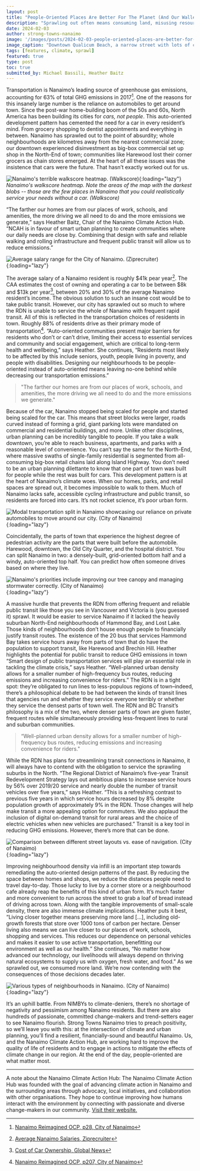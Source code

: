 ```yaml
---
layout: post
title: "People-Oriented Places Are Better For The Planet (And Our Wallet)"
description: "Sprawling out often means consuming land, misusing resources, and forcing residents into private cars. Building denser cities with people in mind can contribute to a reduction in greenhouse emissions while also improving the lives of residents."
date: 2024-02-03
author: strong-towns-nanaimo
image: '/images/posts/2024-02-03-people-oriented-places-are-better-for-the-planet-and-our-wallet/header.jpg'
image_caption: "Downtown Qualicum Beach, a narrow street with lots of commercial and mixed use buildings pushed right up to the street. The town of Qualicum Beach is more walkable than most municipalities of its size in British Columbia. (Strong Towns Nanaimo)"
tags: [features, climate, sprawl]
featured: true
type: post
toc: true
submitted_by: Michael Bassili, Heather Baitz
---
```


Transportation is Nanaimo’s leading source of greenhouse gas emissions, accounting for 63% of total GHG emissions in 2017[^1]. One of the reasons for this insanely large number is the reliance on automobiles to get around town. Since the post-war home-building boom of the 50s and 60s, North America has been building its cities for _cars, not people_. This auto-oriented development pattern has cemented the need for a car in every resident’s mind. From grocery shopping to dentist appointments and everything in between. Nanaimo has sprawled out to the point of absurdity; whole neighbourhoods are kilometres away from the nearest commercial zone; our downtown experienced disinvestment as big-box commercial set up shop in the North-End of town; communities like Harewood lost their corner grocers as chain stores emerged. At the heart of all these issues was the insistence that cars were the future. That hasn’t exactly worked out for us.

![Nanaimo's terrible walkscore heatmap. (Walkscore)]({{site.baseurl}}/images/posts/2024-02-03-people-oriented-places-are-better-for-the-planet-and-our-wallet/walk-score-heatmap.png){:loading="lazy"}
*Nanaimo's walkscore heatmap. Note the areas of the map with the darkest blobs -- those are the few places in Nanaimo that you could realistically service your needs without a car. (Walkscore)*

“The farther our homes are from our places of work, schools, and amenities, the more driving we all need to do and the more emissions we generate,” says Heather Baitz, Chair of the Nanaimo Climate Action Hub. “NCAH is in favour of smart urban planning to create communities where our daily needs are close by. Combining that design with safe and reliable walking and rolling infrastructure and frequent public transit will allow us to reduce emissions.”

![Average salary range for the City of Nanaimo. (Ziprecruiter)]({{site.baseurl}}/images/posts/2024-02-03-people-oriented-places-are-better-for-the-planet-and-our-wallet/nanaimo-average-salaries.png){:loading="lazy"}

The average salary of a Nanaimo resident is roughly $41k pear year[^2]. The CAA estimates the cost of owning and operating a car to be between $8k and $13k per year[^3], between 20% and 30% of the average Nanaimo resident’s income. The obvious solution to such an insane cost would be to take public transit. However, our city has sprawled out so much to where the RDN is unable to service the whole of Nanaimo with frequent rapid transit. All of this is reflected in the transportation choices of residents in town. Roughly 88% of residents drive as their primary mode of transportation[^4]. “Auto-oriented communities present major barriers for residents who don’t or can’t drive, limiting their access to essential services and community and social engagement, which are critical to long-term health and wellbeing,” says Heather. She continues, “Residents most likely to be affected by this include seniors, youth, people living in poverty, and people with disabilities. Designing our neighbourhoods to be people-oriented instead of auto-oriented means leaving no-one behind while decreasing our transportation emissions.”

> "The farther our homes are from our places of work, schools, and amenities, the more driving we all need to do and the more emissions we generate."

Because of the car, Nanaimo stopped being scaled for people and started being scaled for the car. This means that street blocks were larger, roads curved instead of forming a grid, giant parking lots were mandated on commercial and residential buildings, and more. Unlike other disciplines, urban planning can be incredibly tangible to people. If you take a walk downtown, you’re able to reach business, apartments, and parks with a reasonable level of convenience. You can’t say the same for the North-End, where massive swaths of single-family residential is segmented from all-consuming big-box retail chains laid along Island Highway. You don’t need to be an urban planning dilettante to know that one part of town was built for people while the rest was built for cars. This development pattern is at the heart of Nanaimo’s climate woes. When our homes, parks, and retail spaces are spread out, it becomes impossible to walk to them. Much of Nanaimo lacks safe, accessible cycling infrastructure and public transit, so residents are forced into cars. It’s not rocket science, it’s poor urban form. 

![Modal transportation split in Nanaimo showcasing our reliance on private automobiles to move around our city. (City of Nanaimo)]({{site.baseurl}}/images/posts/2024-02-03-people-oriented-places-are-better-for-the-planet-and-our-wallet/target-transportation-modal-split.png){:loading="lazy"}

Coincidentally, the parts of town that experience the highest degree of pedestrian activity are the parts that were built before the automobile. Harewood, downtown, the Old City Quarter, and the hospital district. You can split Nanaimo in two: a densely-built, grid-oriented bottom half and a windy, auto-oriented top half. You can predict how often someone drives based on where they live. 

![Nanaimo's priorities include improving our tree canopy and managing stormwater correctly. (City of Nanaimo)]({{site.baseurl}}/images/posts/2024-02-03-people-oriented-places-are-better-for-the-planet-and-our-wallet/green-urban-centre.png){:loading="lazy"}

A massive hurdle that prevents the RDN from offering frequent and reliable public transit like those you see in Vancouver and Victoria is (you guessed it) sprawl. It would be easier to service Nanaimo if it lacked the heavily suburban North-End neighbourhoods of Hammond Bay, and Lost Lake. Those kinds of neighbourhoods don’t house enough people to financially justify transit routes. The existence of the 20 bus that services Hammond Bay takes service hours away from parts of town that do have the population to support transit, like Harewood and Brechin Hill. Heather highlights the potential for public transit to reduce GHG emissions in town “Smart design of public transportation services will play an essential role in tackling the climate crisis,” says Heather. “Well-planned urban density allows for a smaller number of high-frequency bus routes, reducing emissions and increasing convenience for riders.” The RDN is in a tight spot: they’re obligated to run lines to less-populous regions of town–indeed, there’s a philosophical debate to be had between the kinds of transit lines that agencies run and whether they service everyone terribly or whether they service the densest parts of town well. The RDN and BC Transit’s philosophy is a mix of the two, where denser parts of town are given faster, frequent routes while simultaneously providing less-frequent lines to rural and suburban communities. 

> “Well-planned urban density allows for a smaller number of high-frequency bus routes, reducing emissions and increasing convenience for riders."

While the RDN has plans for streamlining transit connections in Nanaimo, it will always have to contend with the obligation to service the sprawling suburbs in the North. “The Regional District of Nanaimo’s five-year Transit Redevelopment Strategy lays out ambitious plans to increase service hours by 56% over 2019/20 service and nearly double the number of transit vehicles over five years,” says Heather. “This is a refreshing contrast to previous five years in which service hours decreased by 8% despite population growth of approximately 9% in the RDN. Those changes will help make transit a more appealing option for commuters. We also applaud the inclusion of digital on-demand transit for rural areas and the choice of electric vehicles when new vehicles are purchased.” Transit is a key tool in reducing GHG emissions. However, there’s more that can be done.

![Comparison between different street layouts vs. ease of navigation. (City of Nanaimo)]({{site.baseurl}}/images/posts/2024-02-03-people-oriented-places-are-better-for-the-planet-and-our-wallet/street-layout-patterns-vs-navigation.png){:loading="lazy"}

Improving neighbourhood density via infill is an important step towards remediating the auto-oriented design patterns of the past. By reducing the space between homes and shops, we reduce the distances people need to travel day-to-day. Those lucky to live by a corner store or a neighbourhood cafe already reap the benefits of this kind of urban form. It’s much faster and more convenient to run across the street to grab a loaf of bread instead of driving across town. Along with the tangible improvements of small-scale density, there are also immense climate implications. Heather puts it best, “Living closer together means preserving more land [...], including old-growth forests that store over 1000 tons of carbon per hectare. Denser living also means we can live closer to our places of work, schools, shopping and services. This reduces our dependence on personal vehicles and makes it easier to use active transportation, benefitting our environment as well as our health.” She continues, “No matter how advanced our technology, our livelihoods will always depend on thriving natural ecosystems to supply us with oxygen, fresh water, and food.” As we sprawled out, we consumed more land. We’re now contending with the consequences of those decisions decades later.

![Various types of neighbourhoods in Nanaimo. (City of Nanaimo)]({{site.baseurl}}/images/posts/2024-02-03-people-oriented-places-are-better-for-the-planet-and-our-wallet/neighbourhood-types-in-nanaimo.png){:loading="lazy"}

It’s an uphill battle. From NIMBYs to climate-deniers, there’s no shortage of negativity and pessimism among Nanaimo residents. But there are also hundreds of passionate, committed change-makers and trend-setters eager to see Nanaimo flourish. Strong Towns Nanaimo tries to preach positivity, so we’ll leave you with this: at the intersection of climate and urban planning, you’ll find a resilient, financially-sound and beautiful Nanaimo. Us, and the Nanaimo Climate Action Hub, are working hard to improve the quality of life of residents and to engage in actions to mitigate the effects of climate change in our region. At the end of the day, people-oriented are what matter most. 

***

A note about the Nanaimo Climate Action Hub: The Nanaimo Climate Action Hub was founded with the goal of advancing climate action in Nanaimo and the surrounding areas through advocacy, local initiatives, and collaboration with other organisations. They hope to continue improving how humans interact with the environment by connecting with passionate and diverse change-makers in our community. [Visit their website.](https://www.nanaimoclimateaction.org/) 

[^1]: [Nanaimo Reimagined OCP, p28, City of Nanaimo](https://www.nanaimo.ca/docs/city-plan-documents/city-plan---low-resolution-2022-jul-04.pdf)
[^2]: [Average Nanaimo Salaries, Ziprecruiter](https://www.ziprecruiter.com/Salaries/-in-Nanaimo,BC)
[^3]: [Cost of Car Ownership, Global News](https://globalnews.ca/news/3832649/car-ownership-costs-public-transit-canada/)
[^4]: [Nanaimo Reimagined OCP, p207, City of Nanaimo](https://www.nanaimo.ca/docs/city-plan-documents/city-plan---low-resolution-2022-jul-04.pdf)